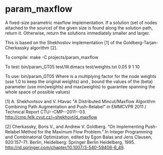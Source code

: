 # param_maxflow
A fixed-size parametric maxflow implementation. 
If a solution (set of nodes attached to the source) 
of the given size is found along the solution path, return it.
Otherwise, return the solutions immediately smaller and larger.

This is based on the Shekhostov implementation [1] of the Goldberg-Tarjan-Cherkassky algorithm [2].

To compile:
   make -C projects/param_maxflow

To test:
   bin/param_GT05 test/W.dimacs test/weights.txt 0.05 9 1 10

To use:
   bin/param_GT05 <network dimacs file> <node weights file> <lambda> <solution size> <bmin> <bmax>
Where <lambda> is a multiplying factor for the node weights (use 1.0 to keep the original weights)
and <bmin>, <bmax> bound the values of the (beta) parameter (use min(weights) and max(weights) to guarantee spanning the whole space of possible values) 


[1] A. Shekhovtsov and V. Hlavac "A Distributed Mincut/Maxflow Algorithm Combining Path Augmentation and Push-Relabel" in EMMCVPR 2011 / Technical Report CTU--CMP--2011--03. http://cmp.felk.cvut.cz/~shekhovt/d_maxflow

[2] Cherkassky, Boris V., and Andrew V. Goldberg. “On Implementing Push-Relabel Method for the Maximum Flow Problem.” In Integer Programming and Combinatorial Optimization, edited by Egon Balas and Jens Clausen, 920:157–71. Berlin, Heidelberg: Springer Berlin Heidelberg, 1995. http://rd.springer.com/chapter/10.1007/3-540-59408-6_49.

